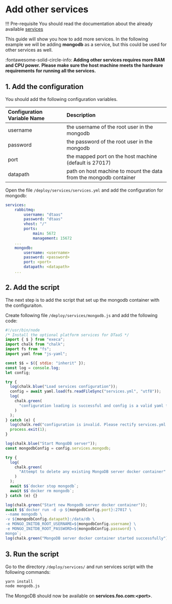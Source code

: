# Add other services

<!-- prettier-ignore -->
!!! Pre-requisite
    You should read the documentation about 
    the already available [services](../services.md)

This guide will show you how to add more services.
In the following example we will be adding **mongodb** as a service,
but this could be used for other services as well.

:fontawesome-solid-circle-info:
**Adding other services requires more RAM and CPU power.**
**Please make sure the host machine meets the hardware requirements**
**for running all the services.**

## 1. Add the configuration

You should add the following configuration variables.

| Configuration Variable Name | Description                                                       |
| :-------------------------- | :---------------------------------------------------------------- |
| username                    | the username of the root user in the mongodb                      |
| password                    | the password of the root user in the mongodb                      |
| port                        | the mapped port on the host machine (default is 27017)            |
| datapath                    | path on host machine to mount the data from the mongodb container |

Open the file `/deploy/services/services.yml` and add the configuration for mongodb:

```yml
services:
    rabbitmq:
        username: "dtaas"
        password: "dtaas"
        vhost: "/"
        ports:
            main: 5672
            management: 15672
    ...
    mongodb:
        username: <username>
        password: <password>
        port: <port>
        datapath: <datapath>
    ...
```

## 2. Add the script

The next step is to add the script that set up the mongodb container with the configuraiton.

Create following file `/deploy/services/mongodb.js` and add the following code:

```js
#!/usr/bin/node
/* Install the optional platform services for DTaaS */
import { $ } from "execa";
import chalk from "chalk";
import fs from "fs";
import yaml from "js-yaml";

const $$ = $({ stdio: "inherit" });
const log = console.log;
let config;

try {
  log(chalk.blue("Load services configuration"));
  config = await yaml.load(fs.readFileSync("services.yml", "utf8"));
  log(
    chalk.green(
      "configuration loading is successful and config is a valid yaml file"
    )
  );
} catch (e) {
  log(chalk.red("configuration is invalid. Please rectify services.yml file"));
  process.exit(1);
}

log(chalk.blue("Start MongoDB server"));
const mongodbConfig = config.services.mongodb;

try {
  log(
    chalk.green(
      "Attempt to delete any existing MongoDB server docker container"
    )
  );
  await $$`docker stop mongodb`;
  await $$`docker rm mongodb`;
} catch (e) {}

log(chalk.green("Start new Mongodb server docker container"));
await $$`docker run -d -p ${mongodbConfig.port}:27017 \
--name mongodb \
-v ${mongodbConfig.datapath}:/data/db \
-e MONGO_INITDB_ROOT_USERNAME=${mongodbConfig.username} \
-e MONGO_INITDB_ROOT_PASSWORD=${mongodbConfig.password} \
mongo`;
log(chalk.green("MongoDB server docker container started successfully"));
```

## 3. Run the script

Go to the directory `/deploy/services/` and run services script with the following commands:

```bash
yarn install
node mongodb.js
```

The MongoDB should now be available on **services.foo.com:<port\>**.
